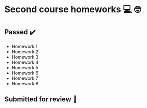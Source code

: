 # Second course homeworks :computer: :nerd_face:

## Passed :heavy_check_mark:
- Homework 1
- Homework 2
- Homework 3
- Homework 4
- Homework 5
- Homework 6
- Homework 7
- Homework 8

## Submitted for review :eyes:
